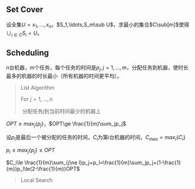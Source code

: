 ## Set Cover

设全集$U=x_1,\ldots,x_n$，$S_1,\ldots,S_m\sub U$，求最小的集合$C\sub[m]$使得$\cup_{i\in C}S_i=U$。



## Scheduling

$n$台机器，$m$个任务，每个任务的时间是$p_j,j=1,\ldots,m$，分配任务到机器，使时长最多的机器的时长最小（所有机器的时间更平均）。

> List Algorithm
>
> For $j=1,\ldots,n$
>
> ​	分配任务$j$到当前时间最少的机器上

$OPT\ge max_j\{p_j\}$，$OPT\ge \frac{1}{m}\sum_jp_j$

设$p_l$是最后一个被分配的任务的时间，$C_i$为第$i$台机器的时间，$C_{max}=max_i\{C_i\}$

$p_i\le max_j\{p_j\}\le OPT$

$C_i\le \frac{1}{m}\sum_{j\ne l}p_j+p_l=\frac{1}{m}\sum_jp_j+(1-\frac{1}{m})p_l\le(2-\frac{1}{m})OPT$

> Local Search
>
> 